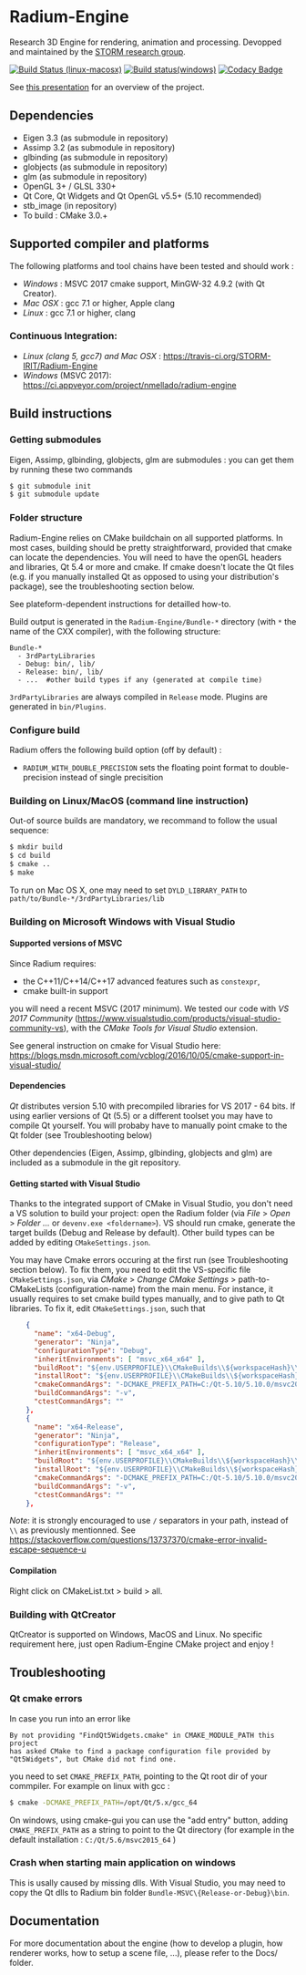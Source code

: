 # Radium-Engine
Research 3D Engine for rendering, animation and processing.
Devopped and maintained by the [STORM research group](https://www.irit.fr/STORM/site/).

[![Build Status (linux-macosx)](https://travis-ci.org/STORM-IRIT/Radium-Engine.svg?branch=master-v1)](https://travis-ci.org/STORM-IRIT/Radium-Engine) [![Build status(windows)](https://ci.appveyor.com/api/projects/status/y782apb6urx0krj3/branch/master-v1?svg=true)](https://ci.appveyor.com/project/nmellado/radium-engine/branch/master-v1) [![Codacy Badge](https://api.codacy.com/project/badge/Grade/faf8701c9fb142f7b6215871ec40c5fe)](https://app.codacy.com/app/STORM/Radium-Engine?utm_source=github.com&utm_medium=referral&utm_content=STORM-IRIT/Radium-Engine&utm_campaign=Badge_Grade_Dashboard)

See [this presentation](https://docs.google.com/presentation/d/12W2KXY7ctJXFIelmgNEn7obiBv_E4bmcMl3mXeJPVgc/edit?usp=sharing)
for an overview of the project.

## Dependencies
* Eigen 3.3 (as submodule in repository)
* Assimp 3.2 (as submodule in repository)
* glbinding (as submodule in repository)
* globjects (as submodule in repository)
* glm (as submodule in repository)
* OpenGL 3+ / GLSL 330+
* Qt Core, Qt Widgets and Qt OpenGL v5.5+ (5.10 recommended)
* stb_image (in repository)
* To build : CMake 3.0.+

## Supported compiler and platforms

The following platforms and tool chains have been tested and should work :

* *Windows* : MSVC 2017 cmake support, MinGW-32 4.9.2 (with Qt Creator).
* *Mac OSX* : gcc 7.1 or higher, Apple clang
* *Linux* : gcc 7.1  or higher, clang

### Continuous Integration:
* *Linux (clang 5, gcc7) and Mac OSX* : https://travis-ci.org/STORM-IRIT/Radium-Engine
* *Windows* (MSVC 2017): https://ci.appveyor.com/project/nmellado/radium-engine

## Build instructions

### Getting submodules
Eigen, Assimp, glbinding, globjects, glm are submodules : you can get them by running these two commands
```bash
$ git submodule init
$ git submodule update
```
### Folder structure
Radium-Engine relies on CMake buildchain on all supported platforms.
In most cases, building should be pretty straightforward, provided that cmake can locate the dependencies.
You will need to have the openGL headers and libraries, Qt 5.4 or more and cmake.
If cmake doesn't locate the Qt files (e.g. if you manually installed Qt as opposed to using your distribution's package),
see the troubleshooting section below.

See plateform-dependent instructions for detailled how-to.

Build output is generated in the `Radium-Engine/Bundle-*` directory (with `*` the name of the CXX compiler), with the following structure:
```
Bundle-*
  - 3rdPartyLibraries
  - Debug: bin/, lib/
  - Release: bin/, lib/
  - ...  #other build types if any (generated at compile time)
```
`3rdPartyLibraries` are always compiled in `Release` mode.
Plugins are generated in `bin/Plugins`.

### Configure build

Radium offers the following build option (off by default) :
* `RADIUM_WITH_DOUBLE_PRECISION` sets the floating point format to double-precision instead of single precisition

###  Building on Linux/MacOS (command line instruction)

Out-of source builds are mandatory, we recommand to follow the usual sequence:

```bash
$ mkdir build
$ cd build
$ cmake ..
$ make
```

To run on Mac OS X, one may need to set `DYLD_LIBRARY_PATH` to `path/to/Bundle-*/3rdPartyLibraries/lib`

### Building on Microsoft Windows with Visual Studio

#### Supported versions of MSVC
Since Radium requires:
* the C++11/C++14/C++17 advanced features such as `constexpr`,
* cmake built-in support

you will need a recent MSVC (2017 minimum).
We tested our code with *VS 2017 Community* (https://www.visualstudio.com/products/visual-studio-community-vs), with the *CMake Tools for Visual Studio* extension.

See general instruction on cmake for Visual Studio here: https://blogs.msdn.microsoft.com/vcblog/2016/10/05/cmake-support-in-visual-studio/

#### Dependencies

*Qt* distributes version 5.10 with precompiled libraries for VS 2017 - 64 bits.
If using earlier versions of Qt (5.5)  or a different toolset you may have to compile Qt yourself.
You will probaby have to manually point cmake to the Qt folder (see Troubleshooting below)

Other dependencies (Eigen, Assimp, glbinding, globjects and glm) are included as a submodule in the git repository.

#### Getting started with Visual Studio

Thanks to the integrated support of CMake in Visual Studio, you don't need a VS solution to build your project: open the Radium folder (via *File* > *Open* > *Folder ...* or `devenv.exe <foldername>`).
VS should run cmake, generate the target builds (Debug and Release by default).
Other build types can be added by editing `CMakeSettings.json`.

You may have Cmake errors occuring at the first run (see Troubleshooting section below).
To fix them, you need to edit the VS-specific file `CMakeSettings.json`, via *CMake* > *Change CMake Settings* > path-to-CMakeLists (configuration-name) from the main menu.
For instance, it usually requires to set cmake build types manually, and to give path to Qt libraries.
To fix it, edit `CMakeSettings.json`, such that
```json
    {
      "name": "x64-Debug",
      "generator": "Ninja",
      "configurationType": "Debug",
      "inheritEnvironments": [ "msvc_x64_x64" ],
      "buildRoot": "${env.USERPROFILE}\\CMakeBuilds\\${workspaceHash}\\build\\${name}",
      "installRoot": "${env.USERPROFILE}\\CMakeBuilds\\${workspaceHash}\\install\\${name}",
      "cmakeCommandArgs": "-DCMAKE_PREFIX_PATH=C:/Qt-5.10/5.10.0/msvc2017_64 -DCMAKE_BUILD_TYPE=Debug",
      "buildCommandArgs": "-v",
      "ctestCommandArgs": ""
    },
    {
      "name": "x64-Release",
      "generator": "Ninja",
      "configurationType": "Release",
      "inheritEnvironments": [ "msvc_x64_x64" ],
      "buildRoot": "${env.USERPROFILE}\\CMakeBuilds\\${workspaceHash}\\build\\${name}",
      "installRoot": "${env.USERPROFILE}\\CMakeBuilds\\${workspaceHash}\\install\\${name}",
      "cmakeCommandArgs": "-DCMAKE_PREFIX_PATH=C:/Qt-5.10/5.10.0/msvc2017_64 -DCMAKE_BUILD_TYPE=Release",
      "buildCommandArgs": "-v",
      "ctestCommandArgs": ""
    },
```
*Note*: it is strongly encouraged to use `/` separators in your path, instead of `\\` as previously mentionned. See https://stackoverflow.com/questions/13737370/cmake-error-invalid-escape-sequence-u

#### Compilation

Right click on CMakeList.txt > build > all.

### Building with QtCreator

QtCreator is supported on Windows, MacOS and Linux.
No specific requirement here, just open Radium-Engine CMake project and enjoy !

## Troubleshooting

### Qt cmake errors
In case you run into an error like
```
By not providing "FindQt5Widgets.cmake" in CMAKE_MODULE_PATH this project
has asked CMake to find a package configuration file provided by
"Qt5Widgets", but CMake did not find one.
```
you need to set `CMAKE_PREFIX_PATH`, pointing to the Qt root dir of your commpiler.
For example on linux with gcc :
```bash
$ cmake -DCMAKE_PREFIX_PATH=/opt/Qt/5.x/gcc_64
```

On windows, using cmake-gui you can use the "add entry" button, adding `CMAKE_PREFIX_PATH`
as a string to point to the Qt directory (for example in the default installation :
`C:/Qt/5.6/msvc2015_64` )

### Crash when starting main application on windows
This is usally caused by missing dlls.
With Visual Studio, you may need to copy the Qt dlls to Radium bin folder `Bundle-MSVC\{Release-or-Debug}\bin`.

## Documentation
For more documentation about the engine (how to develop a plugin,
how renderer works, how to setup a scene file, ...), please refer to the Docs/ folder.
